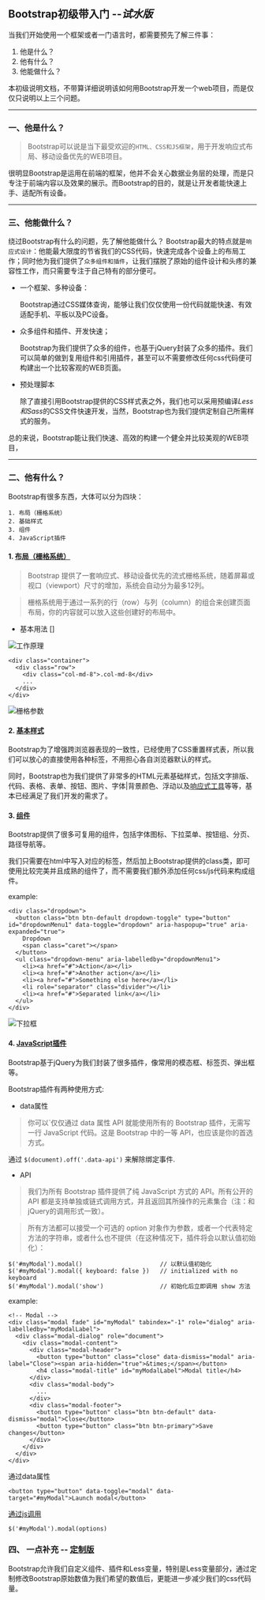 ## Bootstrap初级带入门  --*试水版*

当我们开始使用一个框架或者一门语言时，都需要预先了解三件事：
1. 他是什么？
2. 他有什么？
3. 他能做什么？

本初级说明文档，不带算详细说明该如何用Bootstrap开发一个web项目，而是仅仅只说明以上三个问题。

--- 

### 一、他是什么？
> Bootstrap可以说是当下最受欢迎的`HTML、CSS和JS框架`，用于开发响应式布局、移动设备优先的WEB项目。

很明显Bootstrap是运用在前端的框架，他并不会关心数据业务层的处理，而是只专注于前端内容以及效果的展示。而Bootstrap的目的，就是让开发者能快速上手、适配所有设备。

---

### 三、他能做什么？

绕过Bootstrap有什么的问题，先了解他能做什么？
Bootstrap最大的特点就是`响应式设计`：他能最大限度的节省我们的CSS代码，快速完成各个设备上的布局工作；同时他为我们提供了`众多组件和插件`，让我们摆脱了原始的组件设计和头疼的兼容性工作，而只需要专注于自己特有的部分便可。

- 一个框架、多种设备：

    Bootstrap通过CSS媒体查询，能够让我们仅仅使用一份代码就能快速、有效适配手机、平板以及PC设备。

- 众多组件和插件、开发快速；

    Bootstrap为我们提供了众多的组件，也基于jQuery封装了众多的插件。我们可以简单的做到复用组件和引用插件，甚至可以不需要修改任何css代码便可构建出一个比较客观的WEB页面。

- 预处理脚本

    除了直接引用Bootstrap提供的CSS样式表之外，我们也可以采用预编译*Less和Sass*的CSS文件快速开发，当然，Bootstrap也为我们提供定制自己所需样式的服务。

总的来说，Bootstrap能让我们快速、高效的构建一个健全并比较美观的WEB项目，

---

### 二、他有什么？

Bootstrap有很多东西，大体可以分为四块：

    1. 布局（栅格系统）
    2. 基础样式
    3. 组件
    4. JavaScript插件

#### 1. [布局（栅格系统）](http://v3.bootcss.com/css/#grid)

> Bootstrap 提供了一套响应式、移动设备优先的流式栅格系统，随着屏幕或视口（viewport）尺寸的增加，系统会自动分为最多12列。

> 栅格系统用于通过一系列的行（row）与列（column）的组合来创建页面布局，你的内容就可以放入这些创建好的布局中。

- 基本用法 []

![工作原理](imgs/gongzuoyuanli.png)

```
<div class="container">
  <div class="row">
    <div class="col-md-8">.col-md-8</div>
    ...
  </div>
</div>
```

![栅格参数](imgs/shangecanshu.png)

#### 2. [基本样式](http://v3.bootcss.com/css/#type)

Bootstrap为了增强跨浏览器表现的一致性，已经使用了CSS重置样式表，所以我们可以放心的直接使用各种标签，不用担心各自浏览器默认的样式。

同时，Bootstrap也为我们提供了非常多的HTML元素基础样式，包括文字排版、代码、表格、表单、按钮、图片、字体|背景颜色、浮动以及[响应式工具](http://v3.bootcss.com/css/#responsive-utilities)等等，基本已经满足了我们开发的需求了。

#### 3. [组件](http://v3.bootcss.com/components/)

Bootstrap提供了很多可复用的组件，包括字体图标、下拉菜单、按钮组、分页、路径导航等。

我们只需要在html中写入对应的标签，然后加上Bootstrap提供的class类，即可使用比较完美并且成熟的组件了，而不需要我们额外添加任何css/js代码来构成组件。

example:
```
<div class="dropdown">
  <button class="btn btn-default dropdown-toggle" type="button" id="dropdownMenu1" data-toggle="dropdown" aria-haspopup="true" aria-expanded="true">
    Dropdown
    <span class="caret"></span>
  </button>
  <ul class="dropdown-menu" aria-labelledby="dropdownMenu1">
    <li><a href="#">Action</a></li>
    <li><a href="#">Another action</a></li>
    <li><a href="#">Something else here</a></li>
    <li role="separator" class="divider"></li>
    <li><a href="#">Separated link</a></li>
  </ul>
</div>
```
![下拉框](imgs/dropdown.png)

#### 4. [JavaScript插件](http://v3.bootcss.com/javascript/)

Bootstrap基于jQuery为我们封装了很多插件，像常用的模态框、标签页、弹出框等。

Bootstrap插件有两种使用方式:

- data属性

> 你可以`仅仅通过 data 属性 API 就能使用所有的 Bootstrap 插件，无需写一行 JavaScript 代码。这是 Bootstrap 中的一等 API，也应该是你的首选方式。

通过 `$(document).off('.data-api')` 来解除绑定事件.

- API

> 我们为所有 Bootstrap 插件提供了纯 JavaScript 方式的 API。所有公开的 API 都是支持单独或链式调用方式，并且返回其所操作的元素集合（注：和jQuery的调用形式一致）。

> 所有方法都可以接受一个可选的 option 对象作为参数，或者一个代表特定方法的字符串，或者什么也不提供（在这种情况下，插件将会以默认值初始化）：

```
$('#myModal').modal()                      // 以默认值初始化
$('#myModal').modal({ keyboard: false })   // initialized with no keyboard
$('#myModal').modal('show')                // 初始化后立即调用 show 方法
```


example:
```
<!-- Modal -->
<div class="modal fade" id="myModal" tabindex="-1" role="dialog" aria-labelledby="myModalLabel">
  <div class="modal-dialog" role="document">
    <div class="modal-content">
      <div class="modal-header">
        <button type="button" class="close" data-dismiss="modal" aria-label="Close"><span aria-hidden="true">&times;</span></button>
        <h4 class="modal-title" id="myModalLabel">Modal title</h4>
      </div>
      <div class="modal-body">
        ...
      </div>
      <div class="modal-footer">
        <button type="button" class="btn btn-default" data-dismiss="modal">Close</button>
        <button type="button" class="btn btn-primary">Save changes</button>
      </div>
    </div>
  </div>
</div>
```

通过data属性

```
<button type="button" data-toggle="modal" data-target="#myModal">Launch modal</button>
```

[通过js调用](http://v3.bootcss.com/javascript/#modals-usage)

```
$('#myModal').modal(options)
```

### 四、 一点补充 -- [定制版](http://v3.bootcss.com/customize/)

Bootstrap允许我们自定义组件、插件和Less变量，特别是Less变量部分，通过定制修改Bootstrap原始数值为我们希望的数值后，更能进一步减少我们的css代码量。